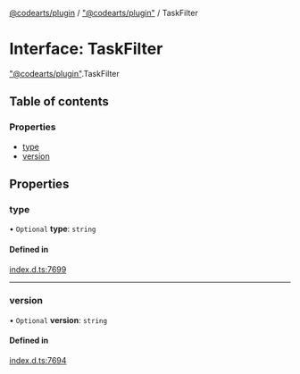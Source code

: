 [@codearts/plugin](../README.md) / ["@codearts/plugin"](../modules/_codearts_plugin_.md) / TaskFilter

# Interface: TaskFilter

["@codearts/plugin"](../modules/_codearts_plugin_.md).TaskFilter

## Table of contents

### Properties

- [type](codearts_plugin_.TaskFilter.md#type)
- [version](codearts_plugin_.TaskFilter.md#version)

## Properties

### type

• `Optional` **type**: `string`

#### Defined in

[index.d.ts:7699](https://github.com/huaweicloud/cloudide-plugin-api/blob/203b986/index.d.ts#L7699)

___

### version

• `Optional` **version**: `string`

#### Defined in

[index.d.ts:7694](https://github.com/huaweicloud/cloudide-plugin-api/blob/203b986/index.d.ts#L7694)
